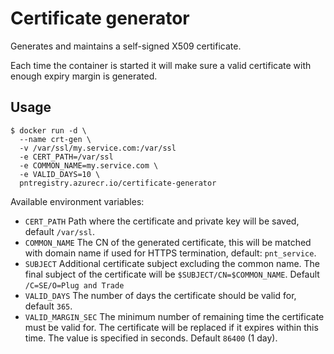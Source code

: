 # Certificate generator

Generates and maintains a self-signed X509 certificate.

Each time the container is started it will make sure a valid
certificate with enough expiry margin is generated.

## Usage

```
$ docker run -d \
  --name crt-gen \
  -v /var/ssl/my.service.com:/var/ssl
  -e CERT_PATH=/var/ssl
  -e COMMON_NAME=my.service.com \
  -e VALID_DAYS=10 \
  pntregistry.azurecr.io/certificate-generator
```

Available environment variables:

 * `CERT_PATH` Path where the certificate and private key will be
   saved, default `/var/ssl`.
 * `COMMON_NAME` The CN of the generated certificate, this will be
   matched with domain name if used for HTTPS termination, default:
   `pnt_service`.
 * `SUBJECT` Additional certificate subject excluding the common
   name. The final subject of the certificate will be
   `$SUBJECT/CN=$COMMON_NAME`. Default `/C=SE/O=Plug and Trade`
 * `VALID_DAYS` The number of days the certificate should be valid
   for, default `365`.
 * `VALID_MARGIN_SEC` The minimum number of remaining time the
   certificate must be valid for. The certificate will be replaced if
   it expires within this time. The value is specified in seconds.
   Default `86400` (1 day).
